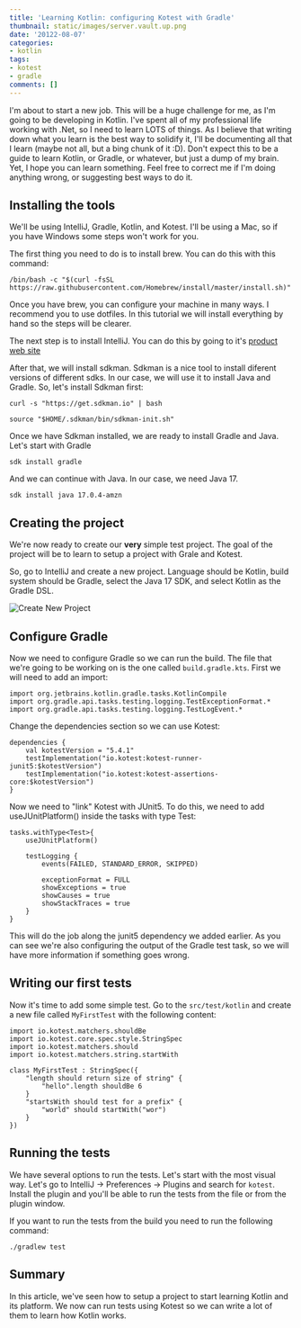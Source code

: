 ```yaml
---
title: 'Learning Kotlin: configuring Kotest with Gradle'
thumbnail: static/images/server.vault.up.png
date: '20122-08-07'
categories:
- kotlin
tags:
- kotest
- gradle
comments: []
---
```


I'm about to start a new job. This will be a huge challenge for me, as I'm going to be developing in Kotlin. I've spent all of my professional life working with .Net, so I need to learn LOTS of things. As I believe that writing down what you learn is the best way to solidify it, I'll be documenting all that I learn (maybe not all, but a bing chunk of it :D). Don't expect this to be a guide to learn Kotlin, or Gradle, or whatever, but just a dump of my brain. Yet, I hope you can learn something. Feel free to correct me if I'm doing anything wrong, or suggesting best ways to do it.

## Installing the tools
We'll be using IntelliJ, Gradle, Kotlin, and Kotest. I'll be using a Mac, so if you have Windows some steps won't work for you.

The first thing you need to do is to install brew. You can do this with this command:
```
/bin/bash -c "$(curl -fsSL https://raw.githubusercontent.com/Homebrew/install/master/install.sh)"

```

Once you have brew, you can configure your machine in many ways. I recommend you to use dotfiles. In this tutorial we will install everything by hand so the steps will be clearer.

The next step is to install IntelliJ. You can do this by going to it's [product web site](https://www.jetbrains.com/idea/download/)

After that, we will install sdkman. Sdkman is a nice tool to install diferent versions of different sdks. In our case, we will use it to install Java and Gradle. So, let's install Sdkman first:

```
curl -s "https://get.sdkman.io" | bash

source "$HOME/.sdkman/bin/sdkman-init.sh"
```

Once we have Sdkman installed, we are ready to install Gradle and Java. Let's start with Gradle

```
sdk install gradle
```

And we can continue with Java. In our case, we need Java 17.

```
sdk install java 17.0.4-amzn   
```

## Creating the project
We're now ready to create our **very** simple test project. The goal of the project will be to learn to setup a project with Grale and Kotest.

So, go to IntelliJ and create a new project. Language should be Kotlin, build system should be Gradle, select the Java 17 SDK, and select Kotlin as the Gradle DSL.

![Create New Project](/images/LearningProject1-CreateNewProject.png)

## Configure Gradle
Now we need to configure Gradle so we can run the build. The file that we're going to be working on is the one called `build.gradle.kts`. First we will need to add an import:

```
import org.jetbrains.kotlin.gradle.tasks.KotlinCompile
import org.gradle.api.tasks.testing.logging.TestExceptionFormat.*
import org.gradle.api.tasks.testing.logging.TestLogEvent.*
```

Change the dependencies section so we can use Kotest:

```
dependencies {
    val kotestVersion = "5.4.1"
    testImplementation("io.kotest:kotest-runner-junit5:$kotestVersion")
    testImplementation("io.kotest:kotest-assertions-core:$kotestVersion")
}
```

Now we need to "link" Kotest with JUnit5. To do this, we need to add useJUnitPlatform() inside the tasks with type Test:

```
tasks.withType<Test>{
    useJUnitPlatform()

    testLogging {
        events(FAILED, STANDARD_ERROR, SKIPPED)

        exceptionFormat = FULL
        showExceptions = true
        showCauses = true
        showStackTraces = true
    }
}
```

This will do the job along the junit5 dependency we added earlier. As you can see we're also configuring the output of the Gradle test task, so we will have more information if something goes wrong.

## Writing our first tests
Now it's time to add some simple test. Go to the `src/test/kotlin` and create a new file called `MyFirstTest` with the following content:

```
import io.kotest.matchers.shouldBe
import io.kotest.core.spec.style.StringSpec
import io.kotest.matchers.should
import io.kotest.matchers.string.startWith

class MyFirstTest : StringSpec({
    "length should return size of string" {
        "hello".length shouldBe 6
    }
    "startsWith should test for a prefix" {
        "world" should startWith("wor")
    }
})
```

## Running the tests
We have several options to run the tests. Let's start with the most visual way. Let's go to IntelliJ -> Preferences -> Plugins and search for `kotest`. Install the plugin and you'll be able to run the tests from the file or from the plugin window.

If you want to run the tests from the build you need to run the following command:

```
./gradlew test

```

## Summary
In this article, we've seen how to setup a project to start learning Kotlin and its platform. We now can run tests using Kotest so we can write a lot of them to learn how Kotlin works. 
